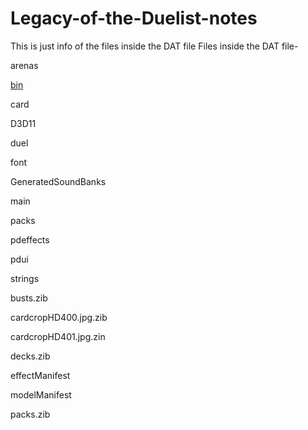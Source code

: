 # Legacy-of-the-Duelist-notes
This is just info of the files inside the DAT file
Files inside the DAT file-

arenas

[bin](https://github.com/MoonlitDeath/Legacy-of-the-Duelist-notes/blob/master/bin)

card

D3D11

duel

font

GeneratedSoundBanks

main

packs

pdeffects

pdui

strings

busts.zib

cardcropHD400.jpg.zib

cardcropHD401.jpg.zin

decks.zib

effectManifest

modelManifest

packs.zib
